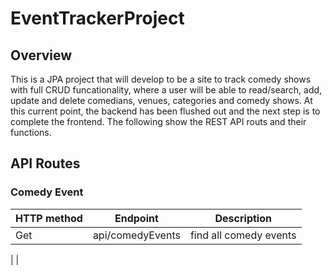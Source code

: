 # EventTrackerProject

## Overview
This is a JPA project that will develop to be a site to track comedy shows with full CRUD funcationality, where a user will be able to read/search, add, update and delete comedians, venues, categories and comedy shows. At this current point, the backend has been flushed out and the next step is to complete the frontend. The following show the REST API routs and their functions.

## API Routes

### Comedy Event
| HTTP method | Endpoint                  | Description                     |
|-------------|---------------------------|---------------------------------|
|    Get      |  api/comedyEvents         | find all comedy events          |
|
|